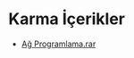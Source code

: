 # Karma İçerikler

<!--Index-->

- [Ağ Programlama.rar](https://github.com//yedhrab/IstanbulUniversity-CE/raw/master/4.%20S%C4%B1n%C4%B1f%202.%20D%C3%B6nem%20Notlar%C4%B1/A%C4%9F%20Programlama/Karma%20%C4%B0%C3%A7erikler/A%C4%9F%20Programlama.rar)

<!--Index-->
